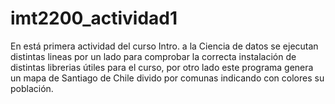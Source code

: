 # imt2200_actividad1
En está primera actividad del curso Intro. a la Ciencia de datos se ejecutan distintas lineas por un lado para comprobar la correcta instalación de distintas librerias útiles para el curso, por otro lado este programa genera un mapa de Santiago de Chile divido por comunas indicando con colores su población.
